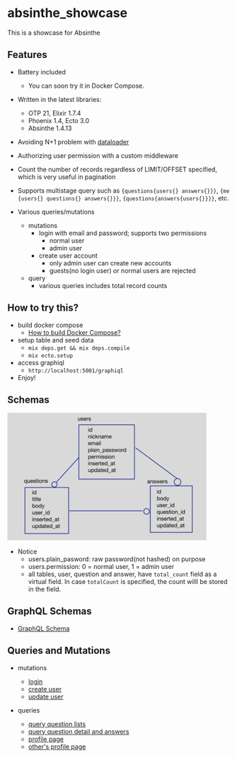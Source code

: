 # absinthe_showcase
This is a showcase for Absinthe

## Features

- Battery included
  - You can soon try it in Docker Compose.
- Written in the latest libraries:
  - OTP 21, Elixir 1.7.4
  - Phoenix 1.4, Ecto 3.0
  - Absinthe 1.4.13
- Avoiding N+1 problem with [dataloader](https://hex.pm/packages/dataloader)
- Authorizing user permission with a custom middleware
- Count the number of records regardless of LIMIT/OFFSET specified, which is very useful in pagination
- Supports multistage query such as `{questions{users{} answers{}}}`, `{me {users{} questions{} answers{}}}`, `{questions{answers{users{}}}}`, etc.

- Various queries/mutations
  - mutations
    - login with email and password; supports two permissions
      - normal user
      - admin user
    - create user account
      - only admin user can create new accounts
      - guests(no login user) or normal users are rejected
  - query
    - various queries includes total record counts

## How to try this?
- build docker compose
  - [How to build Docker Compose?](docs/docker.md)
- setup table and seed data
  - `mix deps.get && mix deps.compile`
  - `mix ecto.setup`
- access graphiql
  - `http://localhost:5001/graphiql`
- Enjoy!

## Schemas
<img src="docs/images/er.png" width="450px">

- Notice
  - users.plain_pasword: raw password(not hashed) on purpose
  - users.permission: 0 = normal user, 1 = admin user
  - all tables, user, question and answer, have `total_count` field as a virtual field. In case `totalCount` is specified, the count willl be stored in the field.

## GraphQL Schemas
- [GraphQL Schema](docs/schema/index.html)

## Queries and Mutations
- mutations
  - [login](docs/operations/mutation_login.md)
  - [create user](docs/operations/mutation_create_user.md)
  - [update user](docs/operations/mutation_update_user.md)

- queries
  - [query question lists](docs/operations/query_questions.md)
  - [query question detail and answers](docs/operations/query_qanda.md)
  - [profile page](docs/operations/query_profile.md)
  - [other's profile page](docs/operations/query_others_profile.md)
